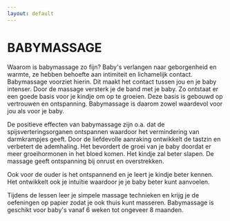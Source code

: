 ```yaml
---
layout: default
---
```


# BABYMASSAGE

Waarom is babymassage zo fijn?
Baby's verlangen naar geborgenheid en warmte, ze hebben behoefte aan intimiteit en lichamelijk contact.
Babymassage voorziet hierin. Dit maakt het contact tussen jou en je baby intenser. Door de massage versterk je de band met je baby. Zo ontstaat er een goede basis voor je kindje om op te groeien. Deze basis is gebouwd op vertrouwen en ontspanning.
Babymassage is daarom zowel waardevol voor jou als voor je baby.

De positieve effecten van babymassage zijn o.a. dat de spijsverteringsorganen ontspannen waardoor het vermindering van darmkrampjes geeft. 
Door de liefdevolle aanraking ontwikkelt de tastzin en verbetert de ademhaling. 
Het bevordert de groei van je baby doordat er meer groeihormonen in het bloed komen.
Het kindje zal beter slapen.
De massage geeft ontspanning bij onrust en overstrekken.

Ook voor de ouder is het ontspannend en je leert je kindje beter kennen. Het ontwikkelt ook je intuïtie waardoor je je baby beter kunt aanvoelen.

Tijdens de lessen leer je simpele massage technieken en krijg je de oefeningen op papier zodat je ook thuis kunt masseren.
Babymassage is geschikt voor baby's vanaf 6 weken tot ongeveer 8 maanden.


